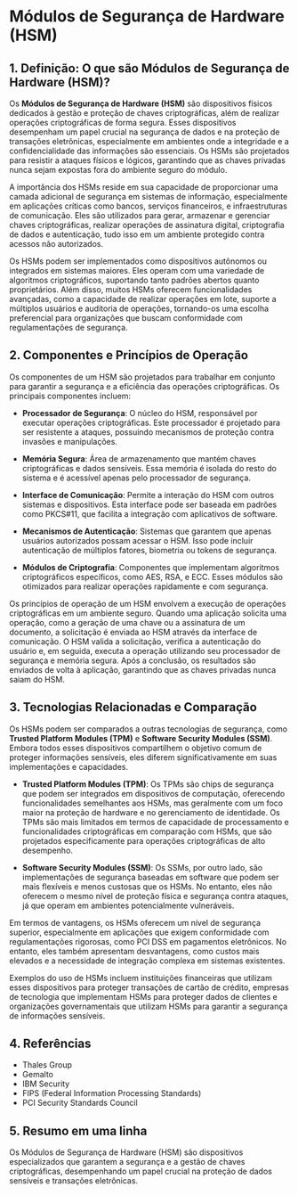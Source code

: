# Módulos de Segurança de Hardware (HSM)

## 1. Definição: O que são **Módulos de Segurança de Hardware (HSM)**?
Os **Módulos de Segurança de Hardware (HSM)** são dispositivos físicos dedicados à gestão e proteção de chaves criptográficas, além de realizar operações criptográficas de forma segura. Esses dispositivos desempenham um papel crucial na segurança de dados e na proteção de transações eletrônicas, especialmente em ambientes onde a integridade e a confidencialidade das informações são essenciais. Os HSMs são projetados para resistir a ataques físicos e lógicos, garantindo que as chaves privadas nunca sejam expostas fora do ambiente seguro do módulo.

A importância dos HSMs reside em sua capacidade de proporcionar uma camada adicional de segurança em sistemas de informação, especialmente em aplicações críticas como bancos, serviços financeiros, e infraestruturas de comunicação. Eles são utilizados para gerar, armazenar e gerenciar chaves criptográficas, realizar operações de assinatura digital, criptografia de dados e autenticação, tudo isso em um ambiente protegido contra acessos não autorizados.

Os HSMs podem ser implementados como dispositivos autônomos ou integrados em sistemas maiores. Eles operam com uma variedade de algoritmos criptográficos, suportando tanto padrões abertos quanto proprietários. Além disso, muitos HSMs oferecem funcionalidades avançadas, como a capacidade de realizar operações em lote, suporte a múltiplos usuários e auditoria de operações, tornando-os uma escolha preferencial para organizações que buscam conformidade com regulamentações de segurança.

## 2. Componentes e Princípios de Operação
Os componentes de um HSM são projetados para trabalhar em conjunto para garantir a segurança e a eficiência das operações criptográficas. Os principais componentes incluem:

- **Processador de Segurança**: O núcleo do HSM, responsável por executar operações criptográficas. Este processador é projetado para ser resistente a ataques, possuindo mecanismos de proteção contra invasões e manipulações.

- **Memória Segura**: Área de armazenamento que mantém chaves criptográficas e dados sensíveis. Essa memória é isolada do resto do sistema e é acessível apenas pelo processador de segurança.

- **Interface de Comunicação**: Permite a interação do HSM com outros sistemas e dispositivos. Esta interface pode ser baseada em padrões como PKCS#11, que facilita a integração com aplicativos de software.

- **Mecanismos de Autenticação**: Sistemas que garantem que apenas usuários autorizados possam acessar o HSM. Isso pode incluir autenticação de múltiplos fatores, biometria ou tokens de segurança.

- **Módulos de Criptografia**: Componentes que implementam algoritmos criptográficos específicos, como AES, RSA, e ECC. Esses módulos são otimizados para realizar operações rapidamente e com segurança.

Os princípios de operação de um HSM envolvem a execução de operações criptográficas em um ambiente seguro. Quando uma aplicação solicita uma operação, como a geração de uma chave ou a assinatura de um documento, a solicitação é enviada ao HSM através da interface de comunicação. O HSM valida a solicitação, verifica a autenticação do usuário e, em seguida, executa a operação utilizando seu processador de segurança e memória segura. Após a conclusão, os resultados são enviados de volta à aplicação, garantindo que as chaves privadas nunca saiam do HSM.

## 3. Tecnologias Relacionadas e Comparação
Os HSMs podem ser comparados a outras tecnologias de segurança, como **Trusted Platform Modules (TPM)** e **Software Security Modules (SSM)**. Embora todos esses dispositivos compartilhem o objetivo comum de proteger informações sensíveis, eles diferem significativamente em suas implementações e capacidades.

- **Trusted Platform Modules (TPM)**: Os TPMs são chips de segurança que podem ser integrados em dispositivos de computação, oferecendo funcionalidades semelhantes aos HSMs, mas geralmente com um foco maior na proteção de hardware e no gerenciamento de identidade. Os TPMs são mais limitados em termos de capacidade de processamento e funcionalidades criptográficas em comparação com HSMs, que são projetados especificamente para operações criptográficas de alto desempenho.

- **Software Security Modules (SSM)**: Os SSMs, por outro lado, são implementações de segurança baseadas em software que podem ser mais flexíveis e menos custosas que os HSMs. No entanto, eles não oferecem o mesmo nível de proteção física e segurança contra ataques, já que operam em ambientes potencialmente vulneráveis.

Em termos de vantagens, os HSMs oferecem um nível de segurança superior, especialmente em aplicações que exigem conformidade com regulamentações rigorosas, como PCI DSS em pagamentos eletrônicos. No entanto, eles também apresentam desvantagens, como custos mais elevados e a necessidade de integração complexa em sistemas existentes.

Exemplos do uso de HSMs incluem instituições financeiras que utilizam esses dispositivos para proteger transações de cartão de crédito, empresas de tecnologia que implementam HSMs para proteger dados de clientes e organizações governamentais que utilizam HSMs para garantir a segurança de informações sensíveis.

## 4. Referências
- Thales Group
- Gemalto
- IBM Security
- FIPS (Federal Information Processing Standards)
- PCI Security Standards Council

## 5. Resumo em uma linha
Os Módulos de Segurança de Hardware (HSM) são dispositivos especializados que garantem a segurança e a gestão de chaves criptográficas, desempenhando um papel crucial na proteção de dados sensíveis e transações eletrônicas.